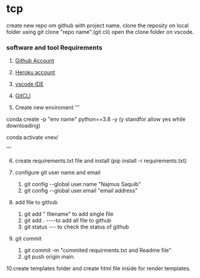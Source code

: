 # tcp
create new repo om github with project name.
clone the reposity on local folder using git clone "repo name".(git cli)
open the clone folder on vscode.

### software and tool Requirements
1. [Github Account](https://github.com)
2. [Heroku account](https://heroku.com)
3. [vscode IDE](https://code.visualstudio.com/)
4. [GitCLI](https://git-scm.com/downloads)

5. Create new enviroment 
'''

conda create -p "env name" python==3.8 -y (y standfor allow yes while downloading)

conda activate vnev/

'''

6. create requirements.txt file  and install (pip install -r requirements.txt)

7. configure git user name and email 
    1. git config --global user.name "Najmus Saquib"
    2. git config --global user.email "email address"

8. add file to github 
    1. git add " filename" to add single file 
    2. git add . ----to add all file to github
    3. git status --- to check the status of github

9. git commit 
    1. git commit -m "commited requirments.txt and Readme file"
    2. git push origin main.

10.create templates folder and create html file inside for render templates.


